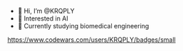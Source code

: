- 👋 Hi, I’m @KRQPLY
- 👀 Interested in AI
- 🌱 Currently studying biomedical engineering

https://www.codewars.com/users/KRQPLY/badges/small

<!---
KRQPLY/KRQPLY is a ✨ special ✨ repository because its `README.md` (this file) appears on your GitHub profile.
You can click the Preview link to take a look at your changes.
--->
